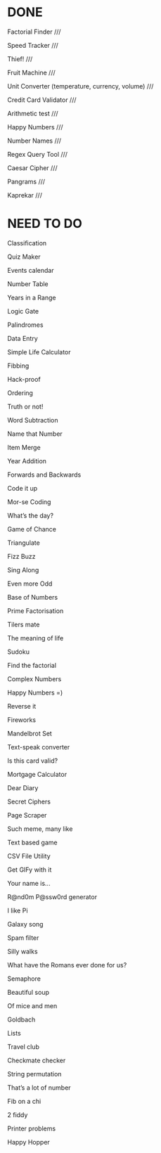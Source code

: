 # DONE 


Factorial Finder ///

Speed Tracker ///

Thief! ///

Fruit Machine ///

Unit Converter (temperature, currency, volume) ///

Credit Card Validator ///

Arithmetic test ///

Happy Numbers ///

Number Names ///

Regex Query Tool ///

Caesar Cipher ///

Pangrams ///

Kaprekar ///

# NEED TO DO

Classification

Quiz Maker

Events calendar

Number Table

Years in a Range

Logic Gate

Palindromes

Data Entry

Simple Life Calculator

Fibbing

Hack-proof

Ordering

Truth or not!

Word Subtraction

Name that Number

Item Merge

Year Addition

Forwards and Backwards

Code it up

Mor-se Coding

What’s the day?

Game of Chance

Triangulate

Fizz Buzz

Sing Along

Even more Odd

Base of Numbers

Prime Factorisation

Tilers mate

The meaning of life

Sudoku

Find the factorial

Complex Numbers

Happy Numbers =)

Reverse it

Fireworks

Mandelbrot Set

Text-speak converter

Is this card valid?

Mortgage Calculator

Dear Diary

Secret Ciphers

Page Scraper

Such meme, many like

Text based game

CSV File Utility

Get GIFy with it

Your name is...

R@nd0m P@ssw0rd generator

I like Pi

Galaxy song

Spam filter

Silly walks

What have the Romans ever done for us?

Semaphore

Beautiful soup

Of mice and men

Goldbach

Lists

Travel club

Checkmate checker

String permutation

That’s a lot of number

Fib on a chi

2 fiddy

Printer problems

Happy Hopper
